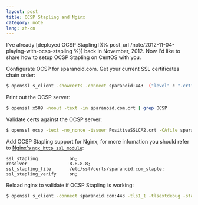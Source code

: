 ```yaml
---
layout: post
title: OCSP Stapling and Nginx
category: note
lang: zh-cn
---
```


I've already [deployed OCSP Stapling]({% post_url /note/2012-11-04-playing-with-ocsp-stapling %}) back in November, 2012. Now I'd like to share how to setup OCSP Stapling on CentOS with you.

Configurate OCSP for sparanoid.com. Get your current SSL certificates chain order:

```sh
$ openssl s_client -showcerts -connect sparanoid:443  ("level" c ".crt")} /---END CERTIFICATE-----/{inc=0}'
```

Print out the OCSP server:

```sh
$ openssl x509 -noout -text -in sparanoid.com.crt | grep OCSP
```

Validate certs against the OCSP server:

```sh
$ openssl ocsp -text -no_nonce -issuer PositiveSSLCA2.crt -CAfile sparanoid_com.crt -cert sparanoid_com.crt -VAfile PositiveSSLCA2.crt -url http://ocsp.comodoca.com -respout /etc/ssl/certs/sparanoid.com_staple
```

Add OCSP Stapling support for Nginx, for more infomation you should refer to [Nginx's `ngx_http_ssl_module`](http://nginx.org/en/docs/http/ngx_http_ssl_module.html):

```nginx
ssl_stapling            on;
resolver                8.8.8.8;
ssl_stapling_file       /etc/ssl/certs/sparanoid.com_staple;
ssl_stapling_verify     on;
```

Reload nginx to validate if OCSP Stapling is working:

```sh
$ openssl s_client -connect sparanoid.com:443 -tls1_1 -tlsextdebug -status
```
